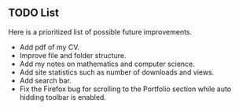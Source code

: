 ## TODO List

Here is a prioritized list of possible future improvements.

- Add pdf of my CV.
- Improve file and folder structure.
- Add my notes on mathematics and computer science.
- Add site statistics such as number of downloads and views.
- Add search bar.
- Fix the Firefox bug for scrolling to the Portfolio section while auto hidding toolbar is enabled.
